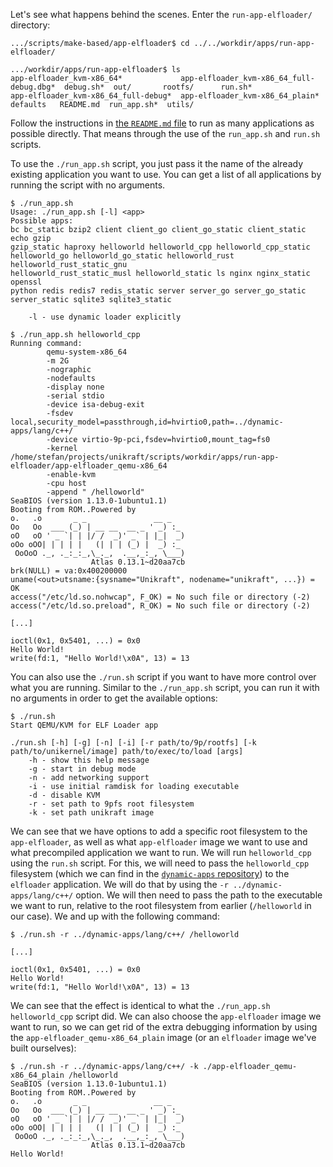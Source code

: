Let's see what happens behind the scenes.
Enter the `run-app-elfloader/` directory:

```console
.../scripts/make-based/app-elfloader$ cd ../../workdir/apps/run-app-elfloader/

.../workdir/apps/run-app-elfloader$ ls
app-elfloader_kvm-x86_64*             app-elfloader_kvm-x86_64_full-debug.dbg*  debug.sh*  out/       rootfs/      run.sh*
app-elfloader_kvm-x86_64_full-debug*  app-elfloader_kvm-x86_64_plain*           defaults   README.md  run_app.sh*  utils/
```

Follow the instructions in [the `README.md` file](https://github.com/unikraft/run-app-elfloader/blob/master/README.md) to run as many applications as possible directly.
That means through the use of the `run_app.sh` and `run.sh` scripts.

To use the `./run_app.sh` script, you just pass it the name of the already existing application you want to use.
You can get a list of all applications by running the script with no arguments.

```console
$ ./run_app.sh
Usage: ./run_app.sh [-l] <app>
Possible apps:
bc bc_static bzip2 client client_go client_go_static client_static echo gzip
gzip_static haproxy helloworld helloworld_cpp helloworld_cpp_static
helloworld_go helloworld_go_static helloworld_rust helloworld_rust_static_gnu
helloworld_rust_static_musl helloworld_static ls nginx nginx_static openssl
python redis redis7 redis_static server server_go server_go_static
server_static sqlite3 sqlite3_static

    -l - use dynamic loader explicitly

$ ./run_app.sh helloworld_cpp
Running command:
        qemu-system-x86_64
        -m 2G
        -nographic
        -nodefaults
        -display none
        -serial stdio
        -device isa-debug-exit
        -fsdev local,security_model=passthrough,id=hvirtio0,path=../dynamic-apps/lang/c++/
        -device virtio-9p-pci,fsdev=hvirtio0,mount_tag=fs0
        -kernel /home/stefan/projects/unikraft/scripts/workdir/apps/run-app-elfloader/app-elfloader_qemu-x86_64
        -enable-kvm
        -cpu host
        -append " /helloworld"
SeaBIOS (version 1.13.0-1ubuntu1.1)
Booting from ROM..Powered by
o.   .o       _ _               __ _
Oo   Oo  ___ (_) | __ __  __ _ ' _) :_
oO   oO ' _ `| | |/ /  _)' _` | |_|  _)
oOo oOO| | | | |   (| | | (_) |  _) :_
 OoOoO ._, ._:_:_,\_._,  .__,_:_, \___)
                  Atlas 0.13.1~d20aa7cb
brk(NULL) = va:0x400200000
uname(<out>utsname:{sysname="Unikraft", nodename="unikraft", ...}) = OK
access("/etc/ld.so.nohwcap", F_OK) = No such file or directory (-2)
access("/etc/ld.so.preload", R_OK) = No such file or directory (-2)

[...]

ioctl(0x1, 0x5401, ...) = 0x0
Hello World!
write(fd:1, "Hello World!\x0A", 13) = 13
```

You can also use the `./run.sh` script if you want to have more control over what you are running.
Similar to the `./run_app.sh` script, you can run it with no arguments in order to get the available options:

```console
$ ./run.sh
Start QEMU/KVM for ELF Loader app

./run.sh [-h] [-g] [-n] [-i] [-r path/to/9p/rootfs] [-k path/to/unikernel/image] path/to/exec/to/load [args]
    -h - show this help message
    -g - start in debug mode
    -n - add networking support
    -i - use initial ramdisk for loading executable
    -d - disable KVM
    -r - set path to 9pfs root filesystem
    -k - set path unikraft image
```

We can see that we have options to add a specific root filesystem to the `app-elfloader`, as well as what `app-elfloader` image we want to use and what precompiled application we want to run.
We will run `helloworld_cpp` using the `run.sh` script.
For this, we will need to pass the `helloworld_cpp` filesystem (which we can find in the [`dynamic-apps` repository](https://github.com/unikraft/dynamic-apps/tree/master/lang/c%2B%2B)) to the `elfloader` application.
We will do that by using the `-r ../dynamic-apps/lang/c++/` option.
We will then need to pass the path to the executable we want to run, relative to the root filesystem from earlier (`/helloworld` in our case).
We and up with the following command:

```console
$ ./run.sh -r ../dynamic-apps/lang/c++/ /helloworld

[...]

ioctl(0x1, 0x5401, ...) = 0x0
Hello World!
write(fd:1, "Hello World!\x0A", 13) = 13
```

We can see that the effect is identical to what the `./run_app.sh helloworld_cpp` script did.
We can also choose the `app-elfloader` image we want to run, so we can get rid of the extra debugging information by using the `app-elfloader_qemu-x86_64_plain` image (or an `elfloader` image we've built ourselves):

```console
$ ./run.sh -r ../dynamic-apps/lang/c++/ -k ./app-elfloader_qemu-x86_64_plain /helloworld
SeaBIOS (version 1.13.0-1ubuntu1.1)
Booting from ROM..Powered by
o.   .o       _ _               __ _
Oo   Oo  ___ (_) | __ __  __ _ ' _) :_
oO   oO ' _ `| | |/ /  _)' _` | |_|  _)
oOo oOO| | | | |   (| | | (_) |  _) :_
 OoOoO ._, ._:_:_,\_._,  .__,_:_, \___)
                  Atlas 0.13.1~d20aa7cb
Hello World!
```
